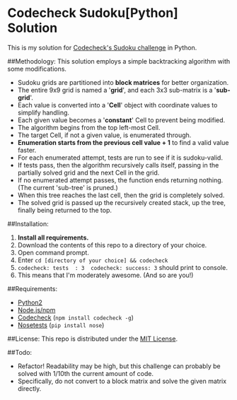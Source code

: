 # Codecheck Sudoku[Python] Solution
   This is my solution for <a href="https://app.code-check.io/orgs/codecheck_official/challenges/109">Codecheck's Sudoku challenge</a> in Python.

##Methodology:
   This solution employs a simple backtracking algorithm with some modifications.
   * Sudoku grids are partitioned into <b>block matrices</b> for better organization.
   * The entire 9x9 grid is named a '<b>grid</b>', and each 3x3 sub-matrix is a '<b>sub-grid</b>'.
   * Each value is converted into a '<b>Cell</b>' object with coordinate values to
     simplify handling.
   * Each given value becomes a '<b>constant</b>' Cell to prevent being modified.
   * The algorithm begins from the top left-most Cell.
   * The target Cell, if not a given value, is enumerated through.
   * <b>Enumeration starts from the previous cell value + 1</b> to find a valid value faster.
   * For each enumerated attempt, tests are run to see if it is sudoku-valid.
   * If tests pass, then the algorithm recursively calls itself,
     passing in the partially solved grid and the next Cell in the grid.
   * If no enumerated attempt passes, the function ends returning nothing.
     (The current 'sub-tree' is pruned.)
   * When this tree reaches the last cell, then the grid is completely solved.
   * The solved grid is passed up the recursively created stack, up the tree,
     finally being returned to the top.

##Installation:
 1. **Install all requirements.**
 2. Download the contents of this repo to a directory of your choice.
 3. Open command prompt.
 4. Enter `cd [directory of your choice] && codecheck`
 5. `codecheck: tests  : 3  codecheck: success: 3` should print to console.
 6. This means that I'm moderately awesome. (And so are you!)

##Requirements:
 * <a href="https://www.python.org/downloads/">Python2</a>
 * <a href="https://docs.npmjs.com/getting-started/installing-node">Node.js/npm</a>
 * <a href="https://github.com/code-check/codecheck">Codecheck</a> (`npm install codecheck -g`)
 * <a href="http://nose.readthedocs.io/en/latest/">Nosetests</a> (`pip install nose`)

##License:
This repo is distributed under the <a href="http://opensource.org/licenses/MIT">MIT License</a>.

##Todo:
 * Refactor! Readability may be high, but this challenge can probably be solved with 1/10th the current amount of code.
 * Specifically, do not convert to a block matrix and solve the given matrix directly.
